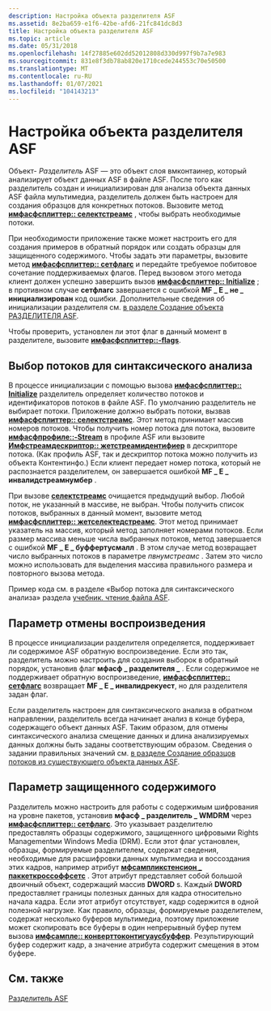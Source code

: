 ```yaml
---
description: Настройка объекта разделителя ASF
ms.assetid: 8e2ba659-e1f6-42be-afd6-21fc841dc8d3
title: Настройка объекта разделителя ASF
ms.topic: article
ms.date: 05/31/2018
ms.openlocfilehash: 14f27885e602dd52012808d330d997f9b7a7e983
ms.sourcegitcommit: 831e8f3db78ab820e1710cede244553c70e50500
ms.translationtype: MT
ms.contentlocale: ru-RU
ms.lasthandoff: 01/07/2021
ms.locfileid: "104143213"
---
```

# <a name="configuring-the-asf-splitter-object"></a>Настройка объекта разделителя ASF

Объект- *Разделитель* ASF — это объект слоя вмконтаинер, который анализирует объект данных ASF в файле ASF. После того как разделитель создан и инициализирован для анализа объекта данных ASF файла мультимедиа, разделитель должен быть настроен для создания образцов для конкретных потоков. Вызовите метод [**имфасфсплиттер:: селектстреамс**](/windows/desktop/api/wmcontainer/nf-wmcontainer-imfasfsplitter-selectstreams) , чтобы выбрать необходимые потоки.

При необходимости приложение также может настроить его для создания примеров в обратный порядок или создать образцы для защищенного содержимого. Чтобы задать эти параметры, вызовите метод [**имфасфсплиттер:: сетфлагс**](/windows/desktop/api/wmcontainer/nf-wmcontainer-imfasfsplitter-setflags) и передайте требуемое побитовое сочетание поддерживаемых флагов. Перед вызовом этого метода клиент должен успешно завершить вызов [**имфасфсплиттер:: Initialize**](/windows/desktop/api/wmcontainer/nf-wmcontainer-imfasfsplitter-initialize) ; в противном случае **сетфлагс** завершается с ошибкой **MF \_ E \_ не \_ инициализирован** код ошибки. Дополнительные сведения об инициализации разделителя см. [в разделе Создание объекта РАЗДЕЛИТЕЛЯ ASF](creating-the-asf-splitter-object.md).

Чтобы проверить, установлен ли этот флаг в данный момент в разделителе, вызовите [**имфасфсплиттер::-flags**](/windows/desktop/api/wmcontainer/nf-wmcontainer-imfasfsplitter-getflags).

## <a name="selecting-streams-for-parsing"></a>Выбор потоков для синтаксического анализа

В процессе инициализации с помощью вызова [**имфасфсплиттер:: Initialize**](/windows/desktop/api/wmcontainer/nf-wmcontainer-imfasfsplitter-initialize) разделитель определяет количество потоков и идентификаторов потоков в файле ASF. По умолчанию разделитель не выбирает потоки. Приложение должно выбрать потоки, вызвав [**имфасфсплиттер:: селектстреамс**](/windows/desktop/api/wmcontainer/nf-wmcontainer-imfasfsplitter-selectstreams). Этот метод принимает массив номеров потоков. Чтобы получить номер потока для потока, вызовите [**имфасфпрофиле::-Stream**](/windows/desktop/api/wmcontainer/nf-wmcontainer-imfasfprofile-getstream) в профиле ASF или вызовите [**Имфстреамдескриптор:: жетстреамидентифиер**](/windows/desktop/api/mfidl/nf-mfidl-imfstreamdescriptor-getstreamidentifier) в дескрипторе потока. (Как профиль ASF, так и дескриптор потока можно получить из объекта Контентинфо.) Если клиент передает номер потока, который не распознается разделителем, он завершается ошибкой **MF \_ E \_ инвалидстреамнумбер** .

При вызове [**селектстреамс**](/windows/desktop/api/wmcontainer/nf-wmcontainer-imfasfsplitter-selectstreams) очищается предыдущий выбор. Любой поток, не указанный в массиве, не выбран. Чтобы получить список потоков, выбранных в данный момент, вызовите метод [**имфасфсплиттер:: жетселектедстреамс**](/windows/desktop/api/wmcontainer/nf-wmcontainer-imfasfsplitter-getselectedstreams). Этот метод принимает указатель на массив, который метод заполняет номерами потоков. Если размер массива меньше числа выбранных потоков, метод завершается с ошибкой **MF \_ E \_ буффертусмалл** . В этом случае метод возвращает число выбранных потоков в параметре *пвнумстреамс* . Затем это число можно использовать для выделения массива правильного размера и повторного вызова метода.

Пример кода см. в разделе «Выбор потока для синтаксического анализа» раздела [учебник. чтение файла ASF](tutorial--reading-an-asf-file.md).

## <a name="reverse-playback-setting"></a>Параметр отмены воспроизведения

В процессе инициализации разделителя определяется, поддерживает ли содержимое ASF обратную воспроизведение. Если это так, разделитель можно настроить для создания выборок в обратный порядок, установив флаг **мфасф \_ разделителя \_** . Если содержимое не поддерживает обратную воспроизведение, [**имфасфсплиттер:: сетфлагс**](/windows/desktop/api/wmcontainer/nf-wmcontainer-imfasfsplitter-setflags) возвращает **MF \_ E \_ инвалидрекуест**, но для разделителя задан флаг.

Если разделитель настроен для синтаксического анализа в обратном направлении, разделитель всегда начинает анализ в конце буфера, содержащего объект данных ASF. Таким образом, для отмены синтаксического анализа смещение данных и длина анализируемых данных должны быть заданы соответствующим образом. Сведения о задании правильных значений см. [в разделе Создание образцов потоков из существующего объекта данных ASF](generating-stream-samples-from-an-existing-asf-data-object.md).

## <a name="protected-content-setting"></a>Параметр защищенного содержимого

Разделитель можно настроить для работы с содержимым шифрования на уровне пакетов, установив **мфасф \_ разделитель \_ WMDRM** через [**имфасфсплиттер:: сетфлагс**](/windows/desktop/api/wmcontainer/nf-wmcontainer-imfasfsplitter-setflags). Это указывает разделителю предоставлять образцы содержимого, защищенного цифровыми Rights Managementми Windows Media (DRM). Если этот флаг установлен, образцы, формируемые разделителем, содержат сведения, необходимые для расшифровки данных мультимедиа и воссоздания этих кадров, например атрибут [**мфсампликстенсион \_ паккеткроссоффсетс**](mfsampleextension-packetcrossoffsets-attribute.md) . Этот атрибут представляет собой большой двоичный объект, содержащий массив **DWORD** s. Каждый **DWORD** предоставляет границы полезных данных для кадра относительно начала кадра. Если этот атрибут отсутствует, кадр содержится в одной полезной нагрузке. Как правило, образцы, формируемые разделителем, содержат несколько буферов мультимедиа, поэтому приложение может скопировать все буферы в один непрерывный буфер путем вызова [**имфсампле:: конверттоконтигуаусбуффер**](/windows/desktop/api/mfobjects/nf-mfobjects-imfsample-converttocontiguousbuffer). Результирующий буфер содержит кадр, а значение атрибута содержит смещения в этом буфере.

## <a name="related-topics"></a>См. также

<dl> <dt>

[Разделитель ASF](asf-splitter.md)
</dt> </dl>

 

 



